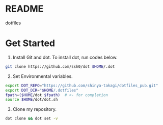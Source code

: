 # README

dotfiles


# Get Started

1. Install Git and dot. To install dot, run codes below.

```bash
git clone https://github.com/ssh0/dot $HOME/.dot
```

2. Set Environmental variables.
```bash
export DOT_REPO="https://github.com/shinya-takagi/dotfiles_pub.git"
export DOT_DIR="$HOME/.dotfiles"
fpath=($HOME/dot $fpath)  # <- for completion
source $HOME/dot/dot.sh

```

3. Clone my repository.
```bash
dot clone && dot set -v
```
